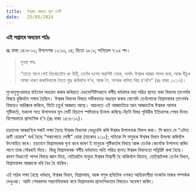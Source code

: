 ```yaml
---
title:  ঈশ্বৰৰ ৰাজ্যৰ মূল ভেটি
date:   25/05/2024
---
```


### এই সপ্তাহৰ অধ্যয়ন পাঠঃ
প্ৰঃ বাক্য ১৪:৬-১২; উপদেশক ১২:১৩, ১৪; হিতো ২৮:৯; দানিয়েল ৭:২৫ পদ।

> <p>মুখস্থ পদঃ</p>
> “তাতে নাগে সেই তিৰোতালৈ খং উঠি, তেওঁৰ বংশৰ অৱশিষ্ট লোক, অৰ্থাৎ ঈশ্বৰৰ আজ্ঞা পালন কৰা, আৰু যীচুৰ সাক্ষ্য ধাৰণ কৰাবিলাকে সৈতে যুদ্ধ কৰিবলৈ গ’ল, আৰু গৈ, সাগৰৰ বালিত থিয় হ’লগৈ” (প্ৰঃ বাক্য ১২:১৭)।

পুংখানুপুংখভাৱে বাইবেল অধ্যয়ন কৰাৰ জৰিয়তে এডভেণ্টিষ্টসকলে স্বৰ্গীয় ধৰ্মধামৰ মহা পৱিত্ৰ স্থানত থকা বিধানৰ তাৎপৰ্যৰ বিষয়ে বুজিবলৈ সক্ষম হৈছিল। ঈশ্বৰৰ বিধানৰ বিষয়ে গভীৰভাৱে অধ্যয়ন কৰাৰ যোগেদি তেওঁলোকে বিশ্ৰামবাৰৰ তাৎপৰ্যৰ বিষয়েও আৱিষ্কাৰ কৰিলে, যিটো চতুৰ্থ আজ্ঞাত আছে। আচলতে এই আজ্ঞাটোৱে আন আজ্ঞাতকৈ ঈশ্বৰক আমাৰ সৃষ্টিকৰ্তা, সকলো সত্য উপাসনাৰ মূল ভেটি হিচাপে স্পষ্টভাৱে চিনাক্ত কৰিছে-যিটো বিষয় পৃথিৱীৰ ইতিহাসৰ শেষৰ দিনত বিশেষভাৱে প্ৰাসংগিক হ’ব (প্ৰঃ বাক্য ১৪:৬-১২)।

চয়তানৰ আৰম্ভণিৰে পৰাই লক্ষ্য হৈছে ঈশ্বৰৰ বিধানক ভেঙুচালি কৰি ঈশ্বৰৰ উপাসনাক বিফল কৰা। সি জানে যে “এটাত ত্ৰুটি হোৱাৰ” অৰ্থ হৈছে “সকলোতে দোষী” হোৱা (যাকোব ২:১০); গতিকে সি মানুহক ঈশ্বৰৰ বিধান উলংঘা কৰিবলৈ উৎসাহিত কৰে। চয়তানে বিশ্ৰামবাৰক ঘৃণা কৰে কাৰণ ই মানুহক সৃষ্টিকৰ্তাৰ বিষয়ে আৰু তেওঁক কেনেকৈ উপাসনা কৰিব লাগে তাক সোঁৱৰাই দিয়ে। কিন্তু বিশ্ৰামবাৰক স্বৰ্গীয় ধৰ্মধামত অতি পৱিত্ৰ স্থানত ঈশ্বৰৰ বিধানতো সন্নিৱিষ্ট কৰা হৈছে। কাৰণ বিধানেই পাপৰ বিষয়ে জ্ঞান দিয়ে, যেতিয়ালৈ মানুহে ঈশ্বৰৰ বিশ্বাসী হৈ থাকিবলৈ বিচাৰে, তেতিয়ালৈক তেওঁৰ বিধান, বিশ্ৰামবাৰৰ আজ্ঞাকে ধৰি বৈধ হৈ থাকিব।

এই পাঠৰ লক্ষ্য হৈছে ধৰ্মধাম, ঈশ্বৰৰ বিধান, বিশ্ৰামবাৰ, আৰু পশুৰ ছবিটোৰ ওপৰত আহিবলগীয়া সংকটৰ মাজৰ সম্পৰ্কক দেখুওৱা। আমি শেষকালৰ সন্তানবিলাকৰ বাবে বিশ্ৰামবাৰৰ প্ৰাসংগিকতাৰ বিষয়েও অন্বেষণ কৰিম।